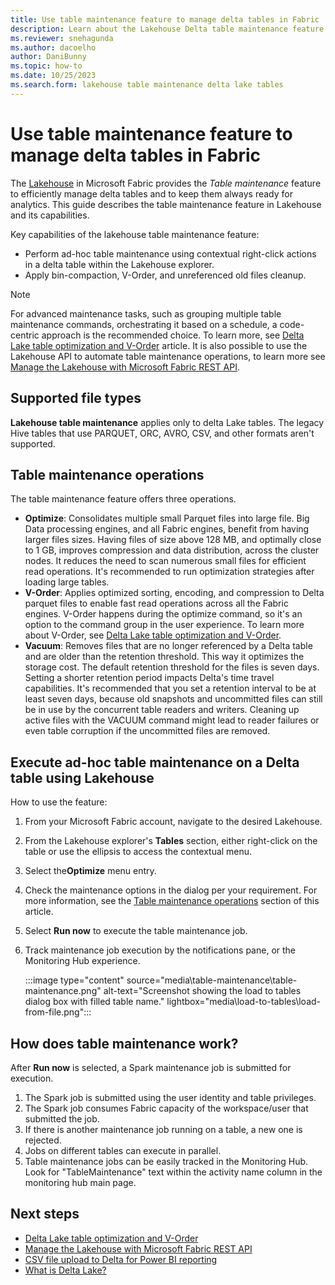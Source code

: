 ```yaml
---
title: Use table maintenance feature to manage delta tables in Fabric
description: Learn about the Lakehouse Delta table maintenance feature. It allows you to efficiently manage delta tables and to keep them always ready for analytics.
ms.reviewer: snehagunda
ms.author: dacoelho
author: DaniBunny
ms.topic: how-to
ms.date: 10/25/2023
ms.search.form: lakehouse table maintenance delta lake tables
---
```


# Use table maintenance feature to manage delta tables in Fabric

The [Lakehouse](lakehouse-overview.md) in Microsoft Fabric provides the *Table maintenance* feature to efficiently manage delta tables and to keep them always ready for analytics. This guide describes the table maintenance feature in Lakehouse and its capabilities.

Key capabilities of the lakehouse table maintenance feature:

* Perform ad-hoc table maintenance using contextual right-click actions in a delta table within the Lakehouse explorer.
* Apply bin-compaction, V-Order, and unreferenced old files cleanup.

> [!NOTE]
> For advanced maintenance tasks, such as grouping multiple table maintenance commands, orchestrating it based on a schedule, a code-centric approach is the recommended choice. To learn more, see [Delta Lake table optimization and V-Order](delta-optimization-and-v-order.md) article.
> It is also possible to use the Lakehouse API to automate table maintenance operations, to learn more see [Manage the Lakehouse with Microsoft Fabric REST API](lakehouse-api.md).

## Supported file types

__Lakehouse table maintenance__ applies only to delta Lake tables. The legacy Hive tables that use PARQUET, ORC, AVRO, CSV, and other formats aren't supported.

## Table maintenance operations

The table maintenance feature offers three operations.

* **Optimize**: Consolidates multiple small Parquet files into large file. Big Data processing engines, and all Fabric engines, benefit from having larger files sizes. Having files of size above 128 MB, and optimally close to 1 GB, improves compression and data distribution, across the cluster nodes. It reduces the need to scan numerous small files for efficient read operations. It's recommended to run optimization strategies after loading large tables.
* **V-Order**: Applies optimized sorting, encoding, and compression to Delta parquet files to enable fast read operations across all the Fabric engines. V-Order happens during the optimize command, so it's an option to the command group in the user experience. To learn more about V-Order, see [Delta Lake table optimization and V-Order](delta-optimization-and-v-order.md).
* **Vacuum**: Removes files that are no longer referenced by a Delta table and are older than the retention threshold. This way it optimizes the storage cost. The default retention threshold for the files is seven days. Setting a shorter retention period impacts Delta's time travel capabilities. It's recommended that you set a retention interval to be at least seven days, because old snapshots and uncommitted files can still be in use by the concurrent table readers and writers. Cleaning up active files with the VACUUM command might lead to reader failures or even table corruption if the uncommitted files are removed.

## Execute ad-hoc table maintenance on a Delta table using Lakehouse

How to use the feature:

1. From your Microsoft Fabric account, navigate to the desired Lakehouse.
1. From the Lakehouse explorer's **Tables** section, either right-click on the table or use the ellipsis to access the contextual menu.
1. Select the**Optimize** menu entry.
1. Check the maintenance options in the dialog per your requirement. For more information, see the [Table maintenance operations](#table-maintenance-operations) section of this article.
1. Select **Run now** to execute the table maintenance job.
1. Track maintenance job execution by the notifications pane, or the Monitoring Hub experience.

   :::image type="content" source="media\table-maintenance\table-maintenance.png" alt-text="Screenshot showing the load to tables dialog box with filled table name." lightbox="media\load-to-tables\load-from-file.png":::

## How does table maintenance work?

After **Run now** is selected, a Spark maintenance job is submitted for execution.

1. The Spark job is submitted using the user identity and table privileges.
1. The Spark job consumes Fabric capacity of the workspace/user that submitted the job.
1. If there is another maintenance job running on a table, a new one is rejected.
1. Jobs on different tables can execute in parallel.
1. Table maintenance jobs can be easily tracked in the Monitoring Hub. Look for "TableMaintenance" text within the activity name column in the monitoring hub main page.

## Next steps

- [Delta Lake table optimization and V-Order](delta-optimization-and-v-order.md)
- [Manage the Lakehouse with Microsoft Fabric REST API](lakehouse-api.md)
- [CSV file upload to Delta for Power BI reporting](get-started-csv-upload.md)
- [What is Delta Lake?](/azure/synapse-analytics/spark/apache-spark-what-is-delta-lake)
